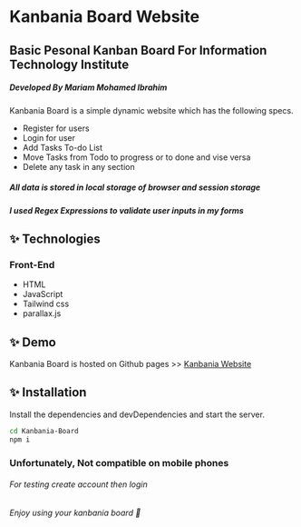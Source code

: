# Kanbania Board Website
## Basic Pesonal Kanban Board For Information Technology Institute
##### _Developed By Mariam Mohamed Ibrahim_

Kanbania Board is a simple dynamic website which has the following specs.

- Register for users
- Login for user
- Add Tasks To-do List
- Move Tasks from Todo to progress or to done and vise versa
- Delete any task in any section

##### All data is stored in local storage of browser and session storage 
##### I used Regex Expressions to validate user inputs in my forms

## ✨ Technologies
### Front-End

- HTML 
- JavaScript
- Tailwind css
- parallax.js


## ✨ Demo

Kanbania Board is hosted on Github pages >> 
[Kanbania Website](https://mariamm20.github.io/Kanbania-Board/dist/index.html)


## ✨ Installation

Install the dependencies and devDependencies and start the server.

```sh
cd Kanbania-Board
npm i
```
### Unfortunately, Not compatible on mobile phones
###### For testing create account then login
###### Enjoy using your kanbania board 🚀

